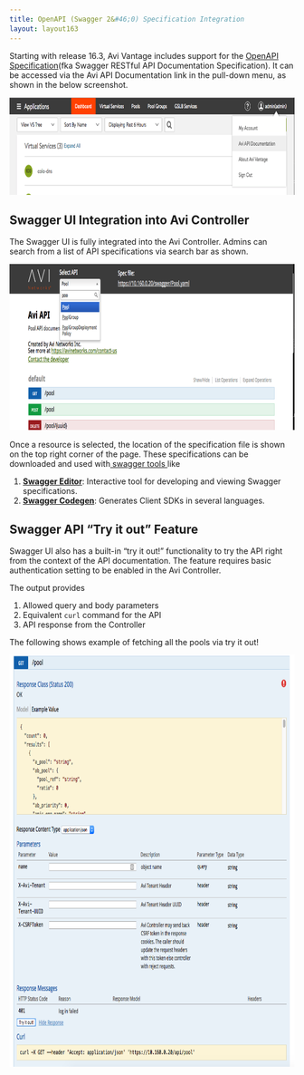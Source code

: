 ```yaml
---
title: OpenAPI (Swagger 2&#46;0) Specification Integration
layout: layout163
---
```

Starting with release 16.3, Avi Vantage includes support for the <a href="http://github.com/OAI/OpenAPI-Specification"><span style="font-weight: 400;">OpenAPI Specification</span></a>(fka Swagger RESTful API Documentation Specification). It can be accessed via the Avi API Documentation link in the pull-down menu, as shown in the below screenshot.

<a href="img/Screen-Shot-2016-11-14-at-5.17.57-AM.png"><img class="aligncenter wp-image-19977" src="img/Screen-Shot-2016-11-14-at-5.17.57-AM.png" alt="Accessing Avi API documentation from the UI" width="800" height="172"></a>

## **Swagger UI Integration into Avi Controller**

The Swagger UI is fully integrated into the Avi Controller. Admins can search from a list of API specifications via search bar as shown.

<a href="img/Screen-Shot-2016-11-14-at-5.26.44-AM.png"><img class="aligncenter wp-image-19980" src="img/Screen-Shot-2016-11-14-at-5.26.44-AM.png" alt="Selecting documentation for the Pool object" width="800" height="293"></a>

Once a resource is selected, the location of the specification file is shown on the top right corner of the page. These specifications can be downloaded and used with<a href="http://swagger.io/tools/"><span style="font-weight: 400;"> swagger tools </span></a>like
<ol> 
 <li style="font-weight: 400;"><a href="http://swagger.io/tools/swagger-editor"><b>Swagger Editor</b></a><span style="font-weight: 400;">: Interactive tool for developing and viewing Swagger specifications.</span></li> 
 <li style="font-weight: 400;"><a href="http://swagger.io/tools/swagger-codegen"><b>Swagger Codegen</b></a><span style="font-weight: 400;">: Generates Client SDKs in several languages.</span></li> 
</ol> 

## **Swagger API “Try it out” Feature**

Swagger UI also has a built-in “try it out!” functionality to try the API right from the context of the API documentation. The feature requires basic authentication setting to be enabled in the Avi Controller. 

The output provides
<ol> 
 <li style="font-weight: 400;"><span style="font-weight: 400;">Allowed query and body parameters</span></li> 
 <li style="font-weight: 400;"><span style="font-weight: 400;">Equivalent <code>curl</code> command for the API</span></li> 
 <li style="font-weight: 400;"><span style="font-weight: 400;">API response from the Controller</span></li> 
</ol> 

The following shows example of fetching all the pools via try it out!

<a href="img/pool-doc.png"><img class="aligncenter wp-image-19982" src="img/pool-doc.png" alt="Pool object documentation" width="800" height="727"></a>

